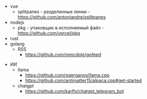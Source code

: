 - vue
	- splitpanes - разделенные линии - https://github.com/antoniandre/splitpanes
- nodejs
	- pkg - упаковщик в исполняемый файл -  https://github.com/vercel/pkg
- rust
- golang
	- RSS
		- https://github.com/mmcdole/gofeed
* ИИ
	* llama
		* https://github.com/ggerganov/llama.cpp
		* https://github.com/antimatter15/alpaca.cpp#get-started
	* chatgpt
		* https://github.com/karfly/chatgpt_telegram_bot